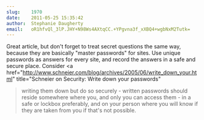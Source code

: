 ```yaml
---
slug:    1970
date:    2011-05-25 15:35:42
author:  Stephanie Daugherty
email:   oR1hfvQl_3lP.JHY+N98Ws4AXtqCC.+YPgvna3f_xXBQ4+wgbNxM2Tutk=
---
```


Great article, but don't forget to treat secret questions the same
way, because they are basically "master passwords" for sites.  Use
unique passwords as answers for every site, and record the answers in
a safe and secure place. Consider <a
href="http://www.schneier.com/blog/archives/2005/06/write_down_your.html"
title="Schneier on Security: Write down your passwords"
>writing them down</a> but do so securely - written
passwords should reside somewhere where you, and only you can access
them - in a safe or lockbox preferably, and on your person where you
will know if they are taken from you if that's not possible.
